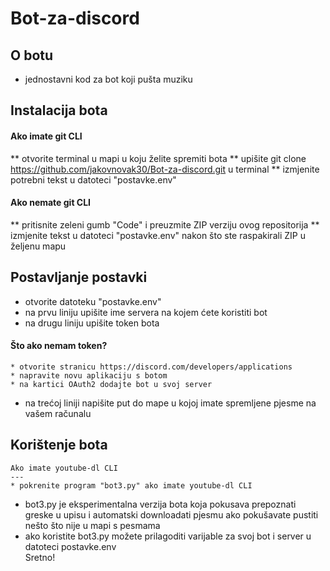 # Bot-za-discord 

O botu
---
* jednostavni kod za bot koji pušta muziku

Instalacija bota
---
#### Ako imate git CLI
** otvorite terminal u mapi u koju želite spremiti bota
** upišite git clone https://github.com/jakovnovak30/Bot-za-discord.git u terminal
** izmjenite potrebni tekst u datoteci "postavke.env"

#### Ako nemate git CLI
** pritisnite zeleni gumb "Code" i preuzmite ZIP verziju ovog repositorija
** izmjenite tekst u datoteci "postavke.env" nakon što ste raspakirali ZIP u željenu mapu

Postavljanje postavki
---
* otvorite datoteku "postavke.env"
* na prvu liniju upišite ime servera na kojem ćete koristiti bot 
* na drugu liniju upišite token bota

#### Što ako nemam token?
	* otvorite stranicu https://discord.com/developers/applications
	* napravite novu aplikaciju s botom
	* na kartici OAuth2 dodajte bot u svoj server

* na trećoj liniji napišite put do mape u kojoj imate spremljene pjesme na vašem računalu

Korištenje bota
---
	Ako imate youtube-dl CLI
	---
	* pokrenite program "bot3.py" ako imate youtube-dl CLI
* bot3.py je eksperimentalna verzija bota koja pokusava prepoznati greske u upisu i automatski downloadati pjesmu ako pokušavate pustiti nešto što nije u mapi s pesmama
* ako koristite bot3.py možete prilagoditi varijable za svoj bot i server u datoteci postavke.env \
Sretno!
